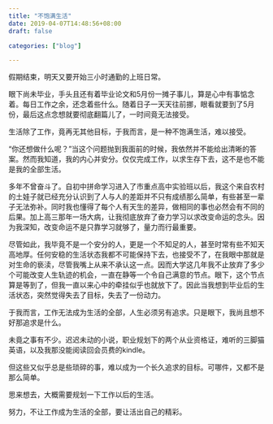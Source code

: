 ```yaml
---
title: "不饱满生活"
date: 2019-04-07T14:48:56+08:00
draft: false

categories: ["blog"]

---
```


假期结束，明天又要开始三小时通勤的上班日常。

<!--more-->

眼下尚未毕业，手头且还有着毕业论文和5月份一摊子事儿，算是心中有事惦念着。每日工作之余，还念着些什么。随着日子一天天往前挪，眼看就要到了5月份，最后这点念想就要彻底翻篇儿了，一时间竟无法接受。

生活除了工作，竟再无其他目标，于我而言，是一种不饱满生活，难以接受。

“你还想做什么呢？”当这个问题抛到我面前的时候，我依然并不能给出清晰的答案。然而我知道，我的内心并安分。仅仅完成工作，以求生存下去，这不是也不能是我的全部生活。

多年不曾奋斗了。自初中拼命学习进入了市重点高中实验班以后，我这个来自农村的土娃子就已经充分认识到了人与人的差距并不只有成绩那么简单，有些甚至一辈子无法弥补。同时我也懂得了每个人有天生的差异，做相同的事也必然会有不同的后果。加上高三那年一场大病，让我彻底放弃了奋力学习以求改变命运的念头。因为我深知，改变命运不是只靠学习就够了，量力而行最重要。

尽管如此，我毕竟不是一个安分的人，更是一个不知足的人，甚至时常有些不知天高地厚。任何安稳的生活状态我都不可能保持下去，也接受不了，在我眼中那就是对生命的亵渎，尽管我嘴上从来不承认这一点。因而大学这几年我不止放弃了多少个可能改变人生轨迹的机会，一直在静等一个令自己满意的节点。眼下，这个节点算是等到了，但我一直以来心中的牵挂似乎也就放下了。因此当我想到毕业后的生活状态，突然觉得失去了目标，失去了一份动力。

于我而言，工作无法成为生活的全部，人生必须另有追求。只是眼下，我尚且想不好那追求是什么。

未竟之事有不少。迟迟未动的小说，职业规划下的两个从业资格证，难听的三脚猫英语，以及我那没能阅读回会员费的kindle。

但这些又似乎总是些琐碎的事，难以成为一个长久追求的目标。可哪件，又都不是那么简单。

思来想去，大概需要规划一下工作以后的生活。

努力，不让工作成为生活的全部，要让活出自己的精彩。

